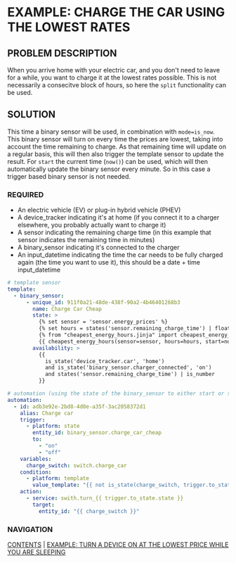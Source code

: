 # EXAMPLE: CHARGE THE CAR USING THE LOWEST RATES

## PROBLEM DESCRIPTION
When you arrive home with your electric car, and you don't need to leave for a while, you want to charge it at the lowest rates possible. This is not necessarily a consecitve block of hours, so here the `split` functionality can be used.

## SOLUTION
This time a binary sensor will be used, in combination with `mode=is_now`. This binary sensor will turn on every time the prices are lowest, taking into account the time remaining to charge. As that remaining time will update on a regular basis, this will then also trigger the template sensor to update the result. For `start` the current time (`now()`) can be used, which will then automatically update the binary sensor every minute. So in this case a trigger based binary sensor is not needed.

### REQUIRED
* An electric vehicle (EV) or plug-in hybrid vehicle (PHEV)
* A device_tracker indicating it's at home (if you connect it to a charger elsewhere, you probably actually want to charge it)
* A sensor indicating the remaining charge time (in this example that sensor indicates the remaining time in minutes)
* A binary_sensor indicating it's connected to the charger
* An input_datetime indicating the time the car needs to be fully charged again (the time you want to use it), this should be a date + time input_datetime

```yaml
# template sensor
template:
  - binary_sensor:
      - unique_id: 911f0a21-48de-438f-90a2-4b46401268b3
        name: Charge Car Cheap
        state: >
          {% set sensor = 'sensor.energy_prices' %}
          {% set hours = states('sensor.remaining_charge_time') | float / 60 %}
          {% from "cheapest_energy_hours.jinja" import cheapest_energy_hours %}
          {{ cheapest_energy_hours(sensor=sensor, hours=hours, start=now(), end=states('input_datetime.leave_home_again'), mode='is_now') }}
        availability: >
          {{
            is_state('device_tracker.car', 'home')
            and is_state('binary_sensor.charger_connected', 'on')
            and states('sensor.remaining_charge_time') | is_number
          }}

# automation (using the state of the binary_sensor to either start or stop charging)
automation:
  - id: adb3e92e-2bd8-4d0e-a35f-3ac2058372d1
    alias: Charge car
    trigger:
      - platform: state
        entity_id: binary_sensor.charge_car_cheap
        to:
          - "on"
          - "off"
    variables:
      charge_switch: switch.charge_car
    condition:
      - platform: template
        value_template: "{{ not is_state(charge_switch, trigger.to_state.state) }}"
    action:
      - service: swith.turn_{{ trigger.to_state.state }}
        target:
          entity_id: "{{ charge_switch }}"
```

### NAVIGATION
[CONTENTS](0-how-to.md) | [EXAMPLE: TURN A DEVICE ON AT THE LOWEST PRICE WHILE YOU ARE SLEEPING](./6a-dishwasher_overnight.md)
